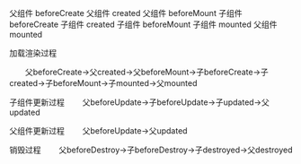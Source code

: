 父组件 beforeCreate
父组件 created
父组件 beforeMount
子组件 beforeCreate
子组件 created
子组件 beforeMount
子组件 mounted
父组件 mounted

加载渲染过程

　　父beforeCreate->父created->父beforeMount->子beforeCreate->子created->子beforeMount->子mounted->父mounted

子组件更新过程
　　父beforeUpdate->子beforeUpdate->子updated->父updated

父组件更新过程
　　父beforeUpdate->父updated

销毁过程
　　父beforeDestroy->子beforeDestroy->子destroyed->父destroyed